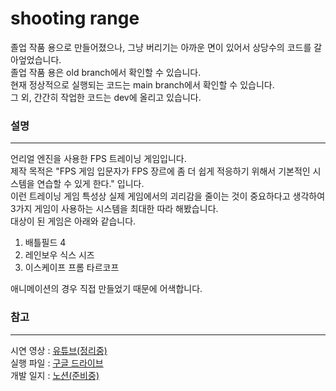 # shooting range
 졸업 작품 용으로 만들어졌으나, 그냥 버리기는 아까운 면이 있어서 상당수의 코드를 갈아엎었습니다.      
졸업 작품 용은 old branch에서 확인할 수 있습니다.      
현재 정상적으로 실행되는 코드는 main branch에서 확인할 수 있습니다.     
그 외, 간간히 작업한 코드는 dev에 올리고 있습니다.                  
         

     
 ### 설명     
 ---
 언리얼 엔진을 사용한 FPS 트레이닝 게임입니다.    
제작 목적은 "FPS 게임 입문자가 FPS 장르에 좀 더 쉽게 적응하기 위해서 기본적인 시스템을 연습할 수 있게 한다." 입니다.       
이런 트레이닝 게임 특성상 실제 게임에서의 괴리감을 줄이는 것이 중요하다고 생각하여      
3가지 게임이 사용하는 시스템을 최대한 따라 해봤습니다.        
대상이 된 게임은 아래와 같습니다.    
  1. 배틀필드 4     
  2. 레인보우 식스 시즈     
  3. 이스케이프 프롬 타르코프      

애니메이션의 경우 직접 만들었기 때문에 어색합니다.
      
     
      
  ### 참고
  ---
시연 영상 : [유튜브(정리중)]()       
실행 파일 : [구글 드라이브](https://drive.google.com/file/d/12ix8i4Nq4FSzWUAIyZiHRLR5q88buyeV/view?usp=sharing)      
개발 일지 : [노션(준비중)](https://github.com/SkyLakeARIS/shooting-range)      

